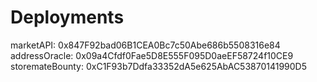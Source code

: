 # Deployments

marketAPI: 0x847F92bad06B1CEA0Bc7c50Abe686b5508316e84
addressOracle: 0x09a4Cfdf0Fae5D8E555F095D0aeEF58724f10CE9
storemateBounty: 0xC1F93b7Ddfa33352dA5e625AbAC53870141990D5

